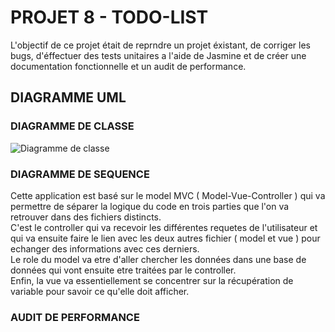 # PROJET 8 - TODO-LIST

L'objectif de ce projet était de reprndre un projet éxistant, de corriger les bugs, d'éffectuer des tests unitaires a l'aide de Jasmine et de créer une documentation fonctionnelle et un audit de performance.

## DIAGRAMME UML

### DIAGRAMME DE CLASSE

![Diagramme de classe](https://github.com/theolbrt/ToDo-List/blob/master/UML/DiagrammeClasse.png)

### DIAGRAMME DE SEQUENCE

Cette application est basé sur le model MVC ( Model-Vue-Controller ) qui va permettre de séparer la logique du code en trois parties que l'on va retrouver dans des fichiers distincts.
<br/>
C'est le controller qui va recevoir les différentes requetes de l'utilisateur et qui va ensuite faire le lien avec les deux autres fichier ( model et vue ) pour echanger des informations avec ces derniers.<br/>
Le role du model va etre d'aller chercher les données dans une base de données qui vont ensuite etre traitées par le controller.<br/>
Enfin, la vue va essentiellement se concentrer sur la récupération de variable pour savoir ce qu'elle doit afficher. 

### AUDIT DE PERFORMANCE
